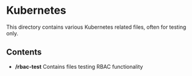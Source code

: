 # Kubernetes
This directory contains various Kubernetes related files, often for testing only.

## Contents
- **/rbac-test** Contains files testing RBAC functionality
